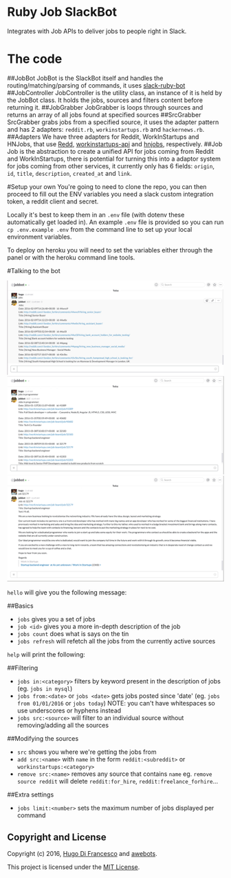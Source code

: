 # Ruby Job SlackBot 

Integrates with Job APIs to deliver jobs to people right in Slack.


# The code
##JobBot 
JobBot is the SlackBot itself and handles the routing/matching/parsing of commands, it uses [slack-ruby-bot](https://github.com/dblock/slack-ruby-bot)
##JobController
JobController is the utility class, an instance of it is held by the JobBot class. It holds the jobs, sources and filters content before returning it.
##JobGrabber 
JobGrabber is loops through sources and returns an array of all jobs found at specified sources
##SrcGrabber
SrcGrabber grabs jobs from a specified source, it uses the adapter pattern and has 2 adapters: `reddit.rb`, `workinstartups.rb` and `hackernews.rb`.
##Adapters
We have three adapters for Reddit, WorkInStartups and HNJobs, that use [Redd](https://github.com/avinashbot/redd), [workinstartups-api](https://github.com/HugoDF/workinstartups-api) and [hnjobs](https:github.com/HugoDF), respectively.
##Job
Job is the abstraction to create a unified API for jobs coming from Reddit and WorkInStartups, there is potential for turning this into a adaptor system for jobs coming from other services, it currently only has 6 fields: `origin`, `id`, `title`, `description`, `created_at` and `link`.

#Setup your own
You're going to need to clone the repo, you can then proceed to fill out the ENV variables you need a slack custom integration token, a reddit client and secret. 

Locally it's best to keep them in an `.env` file (with dotenv these automatically get loaded in). An example `.env` file is provided so you can run `cp .env.example .env` from the command line to set up your local environment variables.

To deploy on heroku you will need to set the variables either through the panel or with the heroku command line tools.

#Talking to the bot

![](screenshots/jobs.png)
![](screenshots/jobs_in.png)
![](screenshots/job.png)

`hello` will give you the following message:

##Basics
- `jobs` gives you a set of jobs
- `job <id>` gives you a more in-depth description of the job
- `jobs count` does what is says on the tin
- `jobs refresh` will refetch all the jobs from the currently active sources

`help` will print the following:

##Filtering
- `jobs in:<category>` filters by keyword present in the description of jobs (eg. `jobs in mysql`)
- `jobs from:<date>` or `jobs <date>` gets jobs posted since 'date' (eg. `jobs from 01/01/2016` or `jobs today`) NOTE: you can't have whitespaces so use underscores or hyphens instead
- `jobs src:<source>` will filter to an individual source without removing/adding all the sources

##Modifying the sources
- `src` shows you where we're getting the jobs from
- `add src:<name>` with `name` in the form `reddit:<subreddit>` or `workinstartups:<category>`
- `remove src:<name>` removes any source that contains `name` eg. `remove source reddit` will delete `reddit:for_hire`, `reddit:freelance_forhire`...

##Extra settings
- `jobs limit:<number>` sets the maximum number of jobs displayed per command


## Copyright and License

Copyright (c) 2016, [Hugo Di Francesco](https://twitter.com/hugo__df) and [awebots](http://www.awebots.com).

This project is licensed under the [MIT License](LICENSE.md).